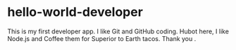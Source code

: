 # hello-world-developer
This is my first developer app.
I like Git and GitHub coding.
Hubot here, I like Node.js and Coffee them for Superior to Earth tacos.
Thank you .
